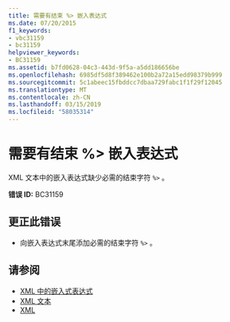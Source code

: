 ```yaml
---
title: 需要有结束 %> 嵌入表达式
ms.date: 07/20/2015
f1_keywords:
- vbc31159
- bc31159
helpviewer_keywords:
- BC31159
ms.assetid: b7fd0628-04c3-443d-9f5a-a5dd186656be
ms.openlocfilehash: 6985df5d8f389462e100b2a72a15edd98379b999
ms.sourcegitcommit: 5c1abeec15fbddcc7dbaa729fabc1f1f29f12045
ms.translationtype: MT
ms.contentlocale: zh-CN
ms.lasthandoff: 03/15/2019
ms.locfileid: "58035314"
---
```

# <a name="expected-closing--for-embedded-expression"></a>需要有结束 %> 嵌入表达式
XML 文本中的嵌入表达式缺少必需的结束字符 `%>` 。  
  
 **错误 ID:** BC31159  
  
## <a name="to-correct-this-error"></a>更正此错误  
  
-   向嵌入表达式末尾添加必需的结束字符 `%>` 。  
  
## <a name="see-also"></a>请参阅

- [XML 中的嵌入式表达式](../../visual-basic/programming-guide/language-features/xml/embedded-expressions-in-xml.md)
- [XML 文本](../../visual-basic/language-reference/xml-literals/index.md)
- [XML](../../visual-basic/programming-guide/language-features/xml/index.md)
